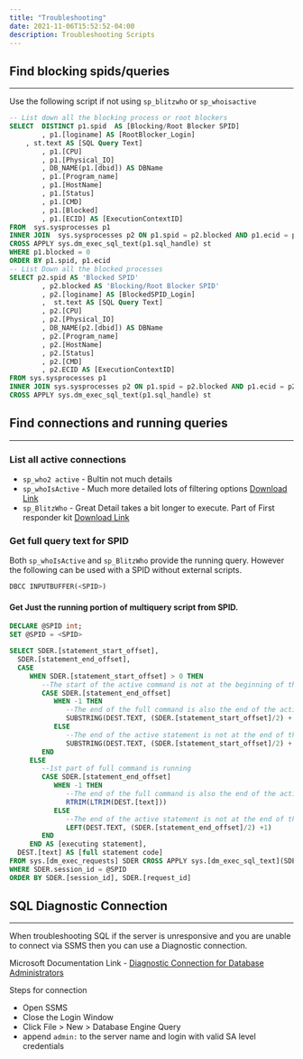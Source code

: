 ```yaml
---
title: "Troubleshooting"
date: 2021-11-06T15:52:52-04:00
description: Troubleshooting Scripts
---
```

## Find blocking spids/queries
---

Use the following script if not using `sp_blitzwho` or `sp_whoisactive`

```sql
-- List down all the blocking process or root blockers
SELECT  DISTINCT p1.spid  AS [Blocking/Root Blocker SPID]
        , p1.[loginame] AS [RootBlocker_Login]
    , st.text AS [SQL Query Text]
        , p1.[CPU]
        , p1.[Physical_IO]
        , DB_NAME(p1.[dbid]) AS DBName
        , p1.[Program_name]
        , p1.[HostName]
        , p1.[Status]
        , p1.[CMD]
        , p1.[Blocked]
        , p1.[ECID] AS [ExecutionContextID]
FROM  sys.sysprocesses p1
INNER JOIN  sys.sysprocesses p2 ON p1.spid = p2.blocked AND p1.ecid = p2.ecid 
CROSS APPLY sys.dm_exec_sql_text(p1.sql_handle) st
WHERE p1.blocked = 0 
ORDER BY p1.spid, p1.ecid
-- List Down all the blocked processes
SELECT p2.spid AS 'Blocked SPID'
        , p2.blocked AS 'Blocking/Root Blocker SPID'
        , p2.[loginame] AS [BlockedSPID_Login]
        ,  st.text AS [SQL Query Text]
        , p2.[CPU]
        , p2.[Physical_IO]
        , DB_NAME(p2.[dbid]) AS DBName
        , p2.[Program_name]
        , p2.[HostName]
        , p2.[Status]
        , p2.[CMD]
        , p2.ECID AS [ExecutionContextID]
FROM sys.sysprocesses p1 
INNER JOIN sys.sysprocesses p2 ON p1.spid = p2.blocked AND p1.ecid = p2.ecid
CROSS APPLY sys.dm_exec_sql_text(p1.sql_handle) st
```

## Find connections and running queries
---
### List all active connections

* `sp_who2 active` - Bultin not much details
* `sp_whoIsActive` - Much more detailed lots of filtering options [Download Link](http://whoisactive.com/)
* `sp_BlitzWho` - Great Detail takes a bit longer to execute. Part of First responder kit [Download Link](https://www.brentozar.com/first-aid/)

### Get full query text for SPID

Both `sp_whoIsActive` and `sp_BlitzWho` provide the running query. However the following can be used with a SPID without external scripts.

```sql
DBCC INPUTBUFFER(<SPID>)
```

#### Get Just the running portion of multiquery script from SPID.

```sql
DECLARE @SPID int;
SET @SPID = <SPID>

SELECT SDER.[statement_start_offset],  
  SDER.[statement_end_offset], 
  CASE  
     WHEN SDER.[statement_start_offset] > 0 THEN 
        --The start of the active command is not at the beginning of the full command text
        CASE SDER.[statement_end_offset] 
           WHEN -1 THEN 
              --The end of the full command is also the end of the active statement
              SUBSTRING(DEST.TEXT, (SDER.[statement_start_offset]/2) + 1, 2147483647)
           ELSE  
              --The end of the active statement is not at the end of the full command
              SUBSTRING(DEST.TEXT, (SDER.[statement_start_offset]/2) + 1, (SDER.[statement_end_offset] - SDER.[statement_start_offset])/2)  
        END 
     ELSE 
        --1st part of full command is running
        CASE SDER.[statement_end_offset] 
           WHEN -1 THEN 
              --The end of the full command is also the end of the active statement
              RTRIM(LTRIM(DEST.[text])) 
           ELSE 
              --The end of the active statement is not at the end of the full command
              LEFT(DEST.TEXT, (SDER.[statement_end_offset]/2) +1) 
        END 
     END AS [executing statement], 
  DEST.[text] AS [full statement code] 
FROM sys.[dm_exec_requests] SDER CROSS APPLY sys.[dm_exec_sql_text](SDER.[sql_handle]) DEST 
WHERE SDER.session_id = @SPID
ORDER BY SDER.[session_id], SDER.[request_id]
```

## SQL Diagnostic Connection
---
When troubleshooting SQL if the server is unresponsive and you are unable to connect via SSMS then you can use a Diagnostic connection.

Microsoft Documentation Link - [Diagnostic Connection for Database Administrators](https://docs.microsoft.com/en-us/sql/database-engine/configure-windows/diagnostic-connection-for-database-administrators?view=sql-server-ver15)

Steps for connection

* Open SSMS
* Close the Login Window
* Click File &gt; New &gt; Database Engine Query
* append `admin:` to the server name and login with valid SA level credentials
